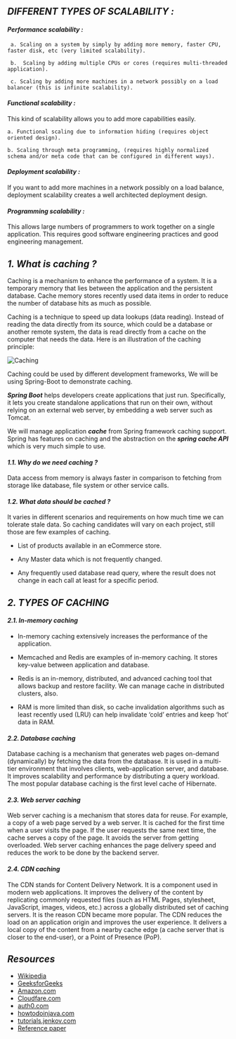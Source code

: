 <!--## Sections 
- [DIFFERENT TYPES OF SCALABILITY](#header)
- [Performance scalability](#performance-scalabilitys)
- [Functional scalability](#functional-scalability)
- [Deployment scalability](#deployment-scalability)
- [Programming scalability](#programming-scalability)
- [Caching](#caching-diagram)
- [1. What is caching ?](#1.what-is-caching-?)
- [1.1. Why do we need caching?](#why-do-we-need-caching?)
- [1.2. What data should be cached?](#What-data-should-be-cached?)
- [2. TYPES OF CACHING](#2.type-of-caching)
- [2.1. In-memory caching](#2.1.in-memory-caching)
- [2.2. Database caching](#2.2.database-caching)
- [2.3. Web server caching](#2.3.web-server-caching)
- [2.4. Database caching](#2.4.cdn-caching)
-->

## **_DIFFERENT TYPES OF SCALABILITY :_** 

#### **_Performance scalability :_**

     a. Scaling on a system by simply by adding more memory, faster CPU, faster disk, etc (very limited scalability).

     b.  Scaling by adding multiple CPUs or cores (requires multi-threaded application).

     c. Scaling by adding more machines in a network possibly on a load balancer (this is infinite scalability).

#### _**_Functional scalability :_**_
 This kind of scalability allows you to add more capabilities easily.

    a. Functional scaling due to information hiding (requires object oriented design).

    b. Scaling through meta programming, (requires highly normalized schema and/or meta code that can be configured in different ways).

#### _**_Deployment scalability :_**_
  If you want to add more machines in a network possibly on a load balance, deployment scalability creates a well architected deployment design.

#### _Programming scalability :_
This allows large numbers of programmers to work together on a single application. This requires good software engineering practices and good engineering management.


## _1. What is caching ?_

Caching is a mechanism to enhance the performance of a system. It is a temporary memory that lies between the application and the persistent database. Cache memory stores recently used data items in order to reduce the number of database hits as much as possible.

Caching is a technique to speed up data lookups (data reading). Instead of reading the data directly from its source, which could be a database or another remote system, the data is read directly from a cache on the computer that needs the data. Here is an illustration of the caching principle:

![Caching](caching.png)

Caching could be used by different development frameworks, We will be using Spring-Boot to demonstrate caching.  

**_Spring Boot_** helps developers create applications that just run. Specifically, it lets you create standalone applications that run on their own, without relying on an external web server, by embedding a web server such as Tomcat. 

We will manage application **_cache_** from Spring framework caching support. 
Spring has features on caching and the abstraction on the **_spring cache API_** which is very much simple to use.



#### _1.1. Why do we need caching ?_

Data access from memory is always faster in comparison to fetching from storage like database, file system or other service calls.

#### _1.2. What data should be cached ?_

It varies in different scenarios and requirements on how much time we can tolerate stale data.
So caching candidates will vary on each project, still those are few examples of caching.

- List of products available in an eCommerce store.
* Any Master data which is not frequently changed.
- Any frequently used database read query, where the result does not change in each call at least for a specific period.

## _2. TYPES OF CACHING_

#### _2.1. In-memory caching_
   - In-memory caching extensively  increases the performance of the application.

   - Memcached and Redis are examples of in-memory caching. It stores key-value between application and database.

   - Redis is an in-memory, distributed, and advanced caching tool that allows backup and restore facility. We can manage cache in distributed clusters, also.

   - RAM is more limited than disk, so cache invalidation algorithms such as least recently used (LRU) can help invalidate ‘cold’ entries and keep ‘hot’ data in RAM.

#### _2.2. Database caching_
Database caching is a mechanism that generates web pages on-demand (dynamically) by fetching the data from the database. It is used in a multi-tier environment that involves clients, web-application server, and database. It improves scalability and performance by distributing a query workload. The most popular database caching is the first level cache of Hibernate.

#### _2.3. Web server caching_
Web server caching is a mechanism that stores data for reuse. For example, a copy of a web page served by a web server. It is cached for the first time when a user visits the page. If the user requests the same next time, the cache serves a copy of the page. It avoids the server from getting overloaded. Web server caching enhances the page delivery speed and reduces the work to be done by the backend server.

#### _2.4. CDN caching_
The CDN stands for Content Delivery Network. It is a component used in modern web applications. It improves the delivery of the content by replicating commonly requested files (such as HTML Pages, stylesheet, JavaScript, images, videos, etc.) across a globally distributed set of caching servers.
It is the reason CDN became more popular. The CDN reduces the load on an application origin and improves the user experience. It delivers a local copy of the content from a nearby cache edge (a cache server that is closer to the end-user), or a Point of Presence (PoP).

## _Resources_
- [Wikipedia](https://en.wikipedia.org/wiki/Cache_(computing))
- [GeeksforGeeks](https://www.geeksforgeeks.org/cache-memory/)
- [Amazon.com](https://aws.amazon.com/caching/#:~:text=In%20computing%2C%20a%20cache%20is,the%20data's%20primary%20storage%20location.)
- [Cloudfare.com](https://www.cloudflare.com/en-in/learning/cdn/what-is-caching/)
- [auth0.com](https://auth0.com/blog/what-is-caching-and-how-it-works/#Types-of-Caching)
- [howtodoinjava.com](https://howtodoinjava.com/spring-boot2/spring-boot-cache-example/)
- [tutorials.jenkov.com](http://tutorials.jenkov.com/software-architecture/caching-techniques.html)
- [Reference paper](https://arxiv.org/pdf/1805.11721.pdf)
